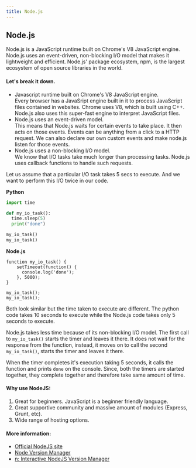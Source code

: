 ```yaml
---
title: Node.js
---
```

## Node.js

Node.js is a JavaScript runtime built on Chrome's V8 JavaScript engine. Node.js uses an event-driven, non-blocking I/O model that makes it lightweight and efficient. Node.js' package ecosystem, npm, is the largest ecosystem of open source libraries in the world.

#### Let's break it down.
- Javascript runtime built on Chrome's V8 JavaScript engine.  
Every browser has a JavaSript engine built in it to process JavaScript files contained in websites. Chrome uses V8, which is built using C++. Node.js also uses this super-fast engine to interpret JavaScript files.
- Node.js uses an event-driven model.  
This means that Node.js waits for certain events to take place. It then acts on those events. Events can be anything from a click to a HTTP request. We can also declare our own custom events and make node.js listen for those events.
- Node.js uses a non-blocking I/O model.  
We know that I/O tasks take much longer than processing tasks. Node.js uses callback functions to handle such requests.

Let us assume that a particular I/O task takes 5 secs to execute.
And we want to perform this I/O twice in our code.

**Python**
```python
import time

def my_io_task():
  time.sleep(5)
  print("done")

my_io_task()
my_io_task()
```

**Node.js**
```node
function my_io_task() {
    setTimeout(function() {
      console.log('done');
    }, 5000);
}

my_io_task();
my_io_task();
```

Both look similar but the time taken to execute are different. The python code takes 10 seconds to execute while the Node.js code takes only 5 seconds to execute.

Node.js takes less time because of its non-blocking I/O model. The first call to ```my_io_task()``` starts the timer and leaves it there. It does not wait for the response from the function, instead, it moves on to call the second ```my_io_task()```, starts the timer and leaves it there.  

When the timer completes it's execution taking 5 seconds, it calls the function and prints ```done``` on the console. Since, both the timers are started together, they complete together and therefore take same amount of time.

#### Why use NodeJS:
1. Great for beginners. JavaScript is a beginner friendly language.
2. Great supportive community and massive amount of modules (Express, Grunt, etc).
3. Wide range of hosting options.

#### More information:
- [Official NodeJS site](https://nodejs.org)
- [Node Version Manager](https://github.com/creationix/nvm/blob/master/README.md)
- [n: Interactive NodeJS Version Manager](https://github.com/tj/n)
